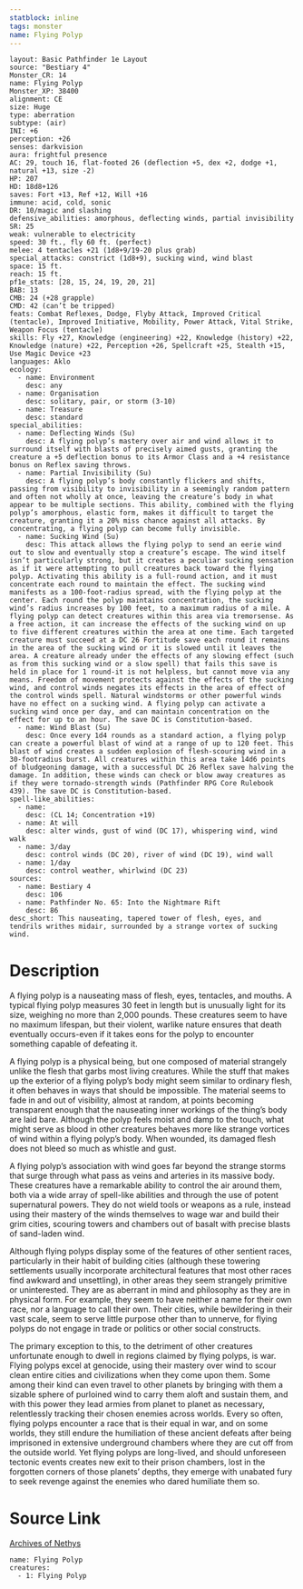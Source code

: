```yaml
---
statblock: inline
tags: monster
name: Flying Polyp
---
```

```statblock
layout: Basic Pathfinder 1e Layout
source: "Bestiary 4"
Monster_CR: 14
name: Flying Polyp
Monster_XP: 38400
alignment: CE
size: Huge
type: aberration
subtype: (air)
INI: +6
perception: +26
senses: darkvision
aura: frightful presence
AC: 29, touch 16, flat-footed 26 (deflection +5, dex +2, dodge +1, natural +13, size -2)
HP: 207
HD: 18d8+126
saves: Fort +13, Ref +12, Will +16
immune: acid, cold, sonic
DR: 10/magic and slashing
defensive_abilities: amorphous, deflecting winds, partial invisibility
SR: 25
weak: vulnerable to electricity
speed: 30 ft., fly 60 ft. (perfect)
melee: 4 tentacles +21 (1d8+9/19-20 plus grab)
special_attacks: constrict (1d8+9), sucking wind, wind blast
space: 15 ft.
reach: 15 ft.
pf1e_stats: [28, 15, 24, 19, 20, 21]
BAB: 13
CMB: 24 (+28 grapple)
CMD: 42 (can’t be tripped)
feats: Combat Reflexes, Dodge, Flyby Attack, Improved Critical (tentacle), Improved Initiative, Mobility, Power Attack, Vital Strike, Weapon Focus (tentacle)
skills: Fly +27, Knowledge (engineering) +22, Knowledge (history) +22, Knowledge (nature) +22, Perception +26, Spellcraft +25, Stealth +15, Use Magic Device +23
languages: Aklo
ecology:
  - name: Environment
    desc: any
  - name: Organisation
    desc: solitary, pair, or storm (3-10)
  - name: Treasure
    desc: standard
special_abilities:
  - name: Deflecting Winds (Su)
    desc: A flying polyp’s mastery over air and wind allows it to surround itself with blasts of precisely aimed gusts, granting the creature a +5 deflection bonus to its Armor Class and a +4 resistance bonus on Reflex saving throws.
  - name: Partial Invisibility (Su)
    desc: A flying polyp’s body constantly flickers and shifts, passing from visibility to invisibility in a seemingly random pattern and often not wholly at once, leaving the creature’s body in what appear to be multiple sections. This ability, combined with the flying polyp’s amorphous, elastic form, makes it difficult to target the creature, granting it a 20% miss chance against all attacks. By concentrating, a flying polyp can become fully invisible.
  - name: Sucking Wind (Su)
    desc: This attack allows the flying polyp to send an eerie wind out to slow and eventually stop a creature’s escape. The wind itself isn’t particularly strong, but it creates a peculiar sucking sensation as if it were attempting to pull creatures back toward the flying polyp. Activating this ability is a full-round action, and it must concentrate each round to maintain the effect. The sucking wind manifests as a 100-foot-radius spread, with the flying polyp at the center. Each round the polyp maintains concentration, the sucking wind’s radius increases by 100 feet, to a maximum radius of a mile. A flying polyp can detect creatures within this area via tremorsense. As a free action, it can increase the effects of the sucking wind on up to five different creatures within the area at one time. Each targeted creature must succeed at a DC 26 Fortitude save each round it remains in the area of the sucking wind or it is slowed until it leaves the area. A creature already under the effects of any slowing effect (such as from this sucking wind or a slow spell) that fails this save is held in place for 1 round-it is not helpless, but cannot move via any means. Freedom of movement protects against the effects of the sucking wind, and control winds negates its effects in the area of effect of the control winds spell. Natural windstorms or other powerful winds have no effect on a sucking wind. A flying polyp can activate a sucking wind once per day, and can maintain concentration on the effect for up to an hour. The save DC is Constitution-based.
  - name: Wind Blast (Su)
    desc: Once every 1d4 rounds as a standard action, a flying polyp can create a powerful blast of wind at a range of up to 120 feet. This blast of wind creates a sudden explosion of flesh-scouring wind in a 30-footradius burst. All creatures within this area take 14d6 points of bludgeoning damage, with a successful DC 26 Reflex save halving the damage. In addition, these winds can check or blow away creatures as if they were tornado-strength winds (Pathfinder RPG Core Rulebook 439). The save DC is Constitution-based.
spell-like_abilities:
  - name:
    desc: (CL 14; Concentration +19)
  - name: At will
    desc: alter winds, gust of wind (DC 17), whispering wind, wind walk
  - name: 3/day
    desc: control winds (DC 20), river of wind (DC 19), wind wall
  - name: 1/day
    desc: control weather, whirlwind (DC 23)
sources:
  - name: Bestiary 4
    desc: 106
  - name: Pathfinder No. 65: Into the Nightmare Rift
    desc: 86
desc_short: This nauseating, tapered tower of flesh, eyes, and tendrils writhes midair, surrounded by a strange vortex of sucking wind.
```
# Description
A flying polyp is a nauseating mass of flesh, eyes, tentacles, and mouths. A typical flying polyp measures 30 feet in length but is unusually light for its size, weighing no more than 2,000 pounds. These creatures seem to have no maximum lifespan, but their violent, warlike nature ensures that death eventually occurs-even if it takes eons for the polyp to encounter something capable of defeating it.

A flying polyp is a physical being, but one composed of material strangely unlike the flesh that garbs most living creatures. While the stuff that makes up the exterior of a flying polyp’s body might seem similar to ordinary flesh, it often behaves in ways that should be impossible. The material seems to fade in and out of visibility, almost at random, at points becoming transparent enough that the nauseating inner workings of the thing’s body are laid bare. Although the polyp feels moist and damp to the touch, what might serve as blood in other creatures behaves more like strange vortices of wind within a flying polyp’s body. When wounded, its damaged flesh does not bleed so much as whistle and gust.

A flying polyp’s association with wind goes far beyond the strange storms that surge through what pass as veins and arteries in its massive body. These creatures have a remarkable ability to control the air around them, both via a wide array of spell-like abilities and through the use of potent supernatural powers. They do not wield tools or weapons as a rule, instead using their mastery of the winds themselves to wage war and build their grim cities, scouring towers and chambers out of basalt with precise blasts of sand-laden wind.

Although flying polyps display some of the features of other sentient races, particularly in their habit of building cities (although these towering settlements usually incorporate architectural features that most other races find awkward and unsettling), in other areas they seem strangely primitive or uninterested. They are as aberrant in mind and philosophy as they are in physical form. For example, they seem to have neither a name for their own race, nor a language to call their own. Their cities, while bewildering in their vast scale, seem to serve little purpose other than to unnerve, for flying polyps do not engage in trade or politics or other social constructs.

The primary exception to this, to the detriment of other creatures unfortunate enough to dwell in regions claimed by flying polyps, is war. Flying polyps excel at genocide, using their mastery over wind to scour clean entire cities and civilizations when they come upon them. Some among their kind can even travel to other planets by bringing with them a sizable sphere of purloined wind to carry them aloft and sustain them, and with this power they lead armies from planet to planet as necessary, relentlessly tracking their chosen enemies across worlds. Every so often, flying polyps encounter a race that is their equal in war, and on some worlds, they still endure the humiliation of these ancient defeats after being imprisoned in extensive underground chambers where they are cut off from the outside world. Yet flying polyps are long-lived, and should unforeseen tectonic events creates new exit to their prison chambers, lost in the forgotten corners of those planets’ depths, they emerge with unabated fury to seek revenge against the enemies who dared humiliate them so.
# Source Link
[Archives of Nethys](https://aonprd.com/MonsterDisplay.aspx?ItemName=Flying%20Polyp)
```encounter-table
name: Flying Polyp
creatures:
  - 1: Flying Polyp
```
